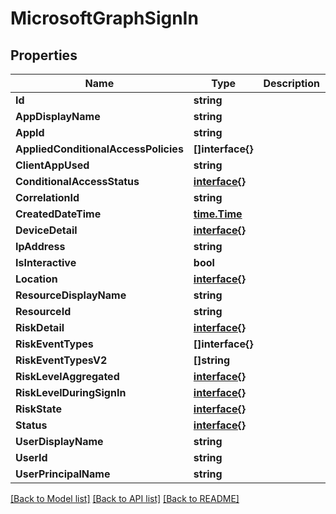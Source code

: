 # MicrosoftGraphSignIn

## Properties

Name | Type | Description | Notes
------------ | ------------- | ------------- | -------------
**Id** | **string** |  | [optional] 
**AppDisplayName** | **string** |  | [optional] 
**AppId** | **string** |  | [optional] 
**AppliedConditionalAccessPolicies** | **[]interface{}** |  | [optional] 
**ClientAppUsed** | **string** |  | [optional] 
**ConditionalAccessStatus** | [**interface{}**](.md) |  | [optional] 
**CorrelationId** | **string** |  | [optional] 
**CreatedDateTime** | [**time.Time**](time.Time.md) |  | [optional] 
**DeviceDetail** | [**interface{}**](.md) |  | [optional] 
**IpAddress** | **string** |  | [optional] 
**IsInteractive** | **bool** |  | [optional] 
**Location** | [**interface{}**](.md) |  | [optional] 
**ResourceDisplayName** | **string** |  | [optional] 
**ResourceId** | **string** |  | [optional] 
**RiskDetail** | [**interface{}**](.md) |  | [optional] 
**RiskEventTypes** | **[]interface{}** |  | [optional] 
**RiskEventTypesV2** | **[]string** |  | [optional] 
**RiskLevelAggregated** | [**interface{}**](.md) |  | [optional] 
**RiskLevelDuringSignIn** | [**interface{}**](.md) |  | [optional] 
**RiskState** | [**interface{}**](.md) |  | [optional] 
**Status** | [**interface{}**](.md) |  | [optional] 
**UserDisplayName** | **string** |  | [optional] 
**UserId** | **string** |  | [optional] 
**UserPrincipalName** | **string** |  | [optional] 

[[Back to Model list]](../README.md#documentation-for-models) [[Back to API list]](../README.md#documentation-for-api-endpoints) [[Back to README]](../README.md)


